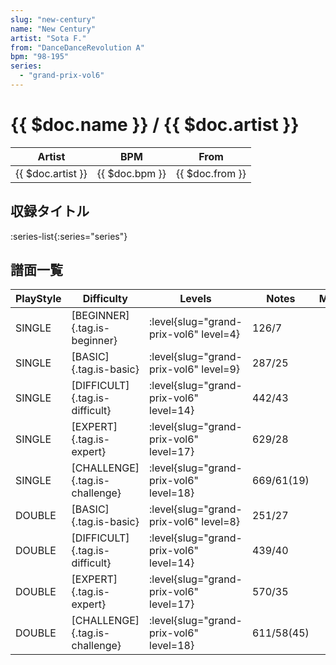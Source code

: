 ```yaml
---
slug: "new-century"
name: "New Century"
artist: "Sota F."
from: "DanceDanceRevolution A"
bpm: "98-195"
series:
  - "grand-prix-vol6"
---
```


# {{ $doc.name }} / {{ $doc.artist }}

|Artist|BPM|From|
|------|---|----|
|{{ $doc.artist }}|{{ $doc.bpm }}|{{ $doc.from }}|

## 収録タイトル

:series-list{:series="series"}

## 譜面一覧

|PlayStyle|Difficulty|Levels|Notes|Movie|
|---------|----------|------|-----|-----|
|SINGLE|[BEGINNER]{.tag.is-beginner}|<div class="field is-grouped is-grouped-multiline"> :level{slug="grand-prix-vol6" level=4}</div>|126/7||
|SINGLE|[BASIC]{.tag.is-basic}|<div class="field is-grouped is-grouped-multiline"> :level{slug="grand-prix-vol6" level=9}</div>|287/25||
|SINGLE|[DIFFICULT]{.tag.is-difficult}|<div class="field is-grouped is-grouped-multiline"> :level{slug="grand-prix-vol6" level=14}</div>|442/43||
|SINGLE|[EXPERT]{.tag.is-expert}|<div class="field is-grouped is-grouped-multiline"> :level{slug="grand-prix-vol6" level=17}</div>|629/28||
|SINGLE|[CHALLENGE]{.tag.is-challenge}|<div class="field is-grouped is-grouped-multiline"> :level{slug="grand-prix-vol6" level=18}</div>|669/61(19)||
|DOUBLE|[BASIC]{.tag.is-basic}|<div class="field is-grouped is-grouped-multiline"> :level{slug="grand-prix-vol6" level=8}</div>|251/27||
|DOUBLE|[DIFFICULT]{.tag.is-difficult}|<div class="field is-grouped is-grouped-multiline"> :level{slug="grand-prix-vol6" level=14}</div>|439/40||
|DOUBLE|[EXPERT]{.tag.is-expert}|<div class="field is-grouped is-grouped-multiline"> :level{slug="grand-prix-vol6" level=17}</div>|570/35||
|DOUBLE|[CHALLENGE]{.tag.is-challenge}|<div class="field is-grouped is-grouped-multiline"> :level{slug="grand-prix-vol6" level=18}</div>|611/58(45)||
